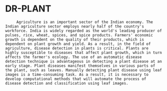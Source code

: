 # DR-PLANT

         Agriculture is an important sector of the Indian economy. The Indian agriculture sector employs nearly half of the country's workforce. India is widely regarded as the world's leading producer of pulses, rice, wheat, spices, and spice products. Farmers' economic growth is dependent on the quality of their products, which is dependent on plant growth and yield. As a result, in the field of agriculture, disease detection in plants is critical. Plants are highly susceptible to diseases that affect plant growth, which in turn affects the farmer's ecology. The use of an automatic disease detection technique is advantageous in detecting a plant disease at an early stage. Plant diseases manifest themselves in various parts of the plant, such as leaves. Manually detecting plant disease using leaf images is a time-consuming task. As a result, it is necessary to develop computational methods that will automate the process of disease detection and classification using leaf images.
